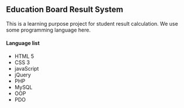 ## Education Board Result System 

This is a learning purpose project for student result calculation. We use some programming language here. 

#### Language list

- HTML 5
- CSS 3 
- javaScript 
- jQuery 
- PHP 
- MySQL 
- OOP 
- PDO 


